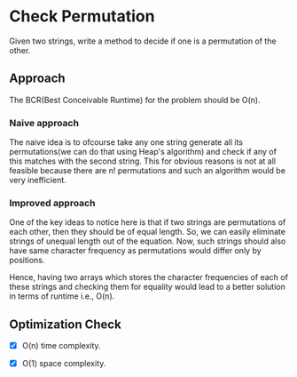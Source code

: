 # Check Permutation
Given two strings, write a method to decide if one is a permutation of the other.

## Approach
The BCR(Best Conceivable Runtime) for the problem should be O(n).

### Naive approach
The naive idea is to ofcourse take any one string generate all its permutations(we can do that using Heap's algorithm) and check if any of this matches with the second string. This for obvious reasons is not at all feasible because there are n! permutations and such an algorithm would be very inefficient.

### Improved approach
One of the key ideas to notice here is that if two strings are permutations of each other, then they should be of equal length. So, we can easily eliminate strings of unequal length out of the equation. Now, such strings should also have same character frequency as permutations would differ only by positions.

Hence, having two arrays which stores the character frequencies of each of these strings and checking them for equality would lead to a better solution in terms of runtime i.e., O(n).

## Optimization Check
- [x] O(n) time complexity.
- [x] O(1) space complexity.

